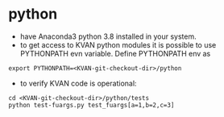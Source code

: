 # python

- have Anaconda3 python 3.8 installed in your system.
- to get access to KVAN python modules it is possible to use PYTHONPATH evn variable.
Define PYTHONPATH env as

```
export PYTHONPATH=<KVAN-git-checkout-dir>/python
```

- to verify KVAN code is operational:

```
cd <KVAN-git-checkout-dir>/python/tests
python test-fuargs.py test_fuargs[a=1,b=2,c=3]
```
